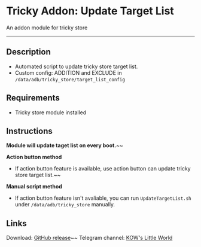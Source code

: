 # **Tricky Addon: Update Target List**
An addon module for tricky store

---
## Description
- Automated script to update tricky store target list.
- Custom config: ADDITION and EXCLUDE in `/data/adb/tricky_store/target_list_config`

## Requirements
- Tricky store module installed

## Instructions
**Module will update taget list on every boot.**~~

**Action button method**
- If action button feature is available, use action button can update tricky store target list.~~

**Manual script method**
- If action button feature isn't avaliable, you can run `UpdateTargetList.sh` under `/data/adb/tricky_store` manually.


## Links
Download: [GitHub release](https://github.com/KOWX712/Tricky-Addon-Update-Target-List/releases)~~
Telegram channel: [KOW's Little World](https://t.me/kowchannel)
